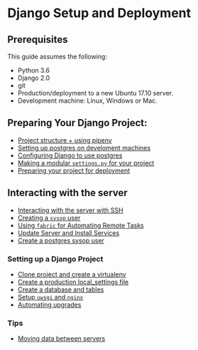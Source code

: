 # Django Setup and Deployment

## Prerequisites
This guide assumes the following:

* Python 3.6
* Django 2.0
* git
* Production/deployment to a new Ubuntu 17.10 server.
* Development machine: Linux, Windows or Mac.


## Preparing Your Django Project:
- [Project structure + using pipenv](./project-structure.md)
- [Setting up postgres on develoment machines](./postgres-setup.md)
- [Configuring Django to use postgres](./django-postgres.md)
- [Making a modular `settings.py` for your project](./settings.md)
- [Preparing your project for deployment](./prepare.md)

## Interacting with the server
- [Interacting with the server with SSH](./using-ssh.md)
- [Creating a `sysop` user](./sysop.md)
- [Using `fabric` for Automating Remote Tasks](./fab.md)
- [Update Server and Install Services](./install-packages.md)
- [Create a postgres sysop user](./postgres-sysop.md)
### Setting up a Django Project
- [Clone project and create a virtualenv](./clone.md)
- [Create a production local_settings file ](./prod-settings.md)
- [Create a database and tables](./migrate.md)
- [Setup `uwsgi` and `nginx`](./uwsgi.md)
- [Automating upgrades](./upgrade.md)

### Tips
- [Moving data between servers](./data.md)